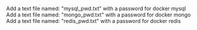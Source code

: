 Add a text file named: "mysql_pwd.txt" with a password for docker mysql
Add a text file named: "mongo_pwd.txt" with a password for docker mongo
Add a text file named: "redis_pwd.txt" with a password for docker redis